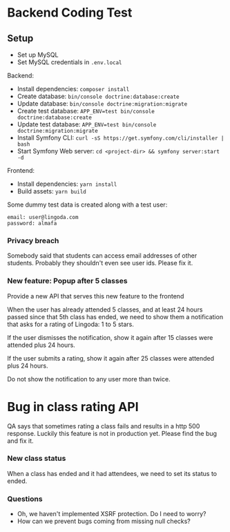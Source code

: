 # Backend Coding Test

## Setup

* Set up MySQL
* Set MySQL credentials in `.env.local`

Backend:
* Install dependencies: `composer install`
* Create database: `bin/console doctrine:database:create`
* Update database: `bin/console doctrine:migration:migrate`
* Create test database: `APP_ENV=test bin/console doctrine:database:create`
* Update test database: `APP_ENV=test bin/console doctrine:migration:migrate`
* Install Symfony CLI: `curl -sS https://get.symfony.com/cli/installer | bash`
* Start Symfony Web server: `cd <project-dir> && symfony server:start -d`

Frontend:
* Install dependencies: `yarn install`
* Build assets: `yarn build`

Some dummy test data is created along with a test user:
```
email: user@lingoda.com
password: almafa
```

### Privacy breach

Somebody said that students can access email addresses of other students. 
Probably they shouldn't even see user ids.
Please fix it.


### New feature: Popup after 5 classes

Provide a new API that serves this new feature to the frontend

When the user has already attended 5 classes, and at least 24 hours passed since that 5th class has ended, 
we need to show them a notification that asks for a rating of Lingoda: 1 to 5 stars.

If the user dismisses the notification, show it again after 15 classes were attended plus 24 hours.

If the user submits a rating, show it again after 25 classes were attended plus 24 hours.

Do not show the notification to any user more than twice.


# Bug in class rating API

QA says that sometimes rating a class fails and results in a http 500 response.
Luckily this feature is not in production yet. Please find the bug and fix it.


### New class status

When a class has ended and it had attendees, we need to set its status to ended.


### Questions

* Oh, we haven't implemented XSRF protection. Do I need to worry?
* How can we prevent bugs coming from missing null checks?

